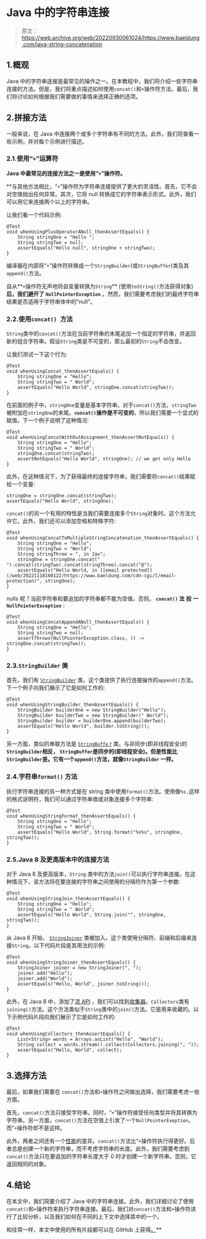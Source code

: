 # Java 中的字符串连接

> 原文：<https://web.archive.org/web/20220930061024/https://www.baeldung.com/java-string-concatenation>

## 1.概观

Java 中的字符串连接是最常见的操作之一。在本教程中，我们将介绍一些字符串连接的方法。但是，我们将重点描述如何使用`concat()`和`+`操作符方法。最后，我们将讨论如何根据我们需要做的事情来选择正确的选项。

## 2.拼接方法

一般来说，在 Java 中连接两个或多个字符串有不同的方法。此外，我们将查看一些示例，并对每个示例进行描述。

### 2.1.使用“`+`”运算符

****Java 中最常见的连接方法之一是使用“`+`”操作符**。**

 **与其他方法相比，“`+`”操作符为字符串连接提供了更大的灵活性。首先，它不会对空值抛出任何异常。其次，它将 null 转换成它的字符串表示形式。此外，我们可以用它来连接两个以上的字符串。

让我们看一个代码示例:

```
@Test
void whenUsingPlusOperatorANull_thenAssertEquals() {
    String stringOne = "Hello ";
    String stringTwo = null;
    assertEquals("Hello null", stringOne + stringTwo);
}
```

编译器在内部将“`+`”操作符转换成一个`StringBuilder`(或`StringBuffer`)类及其`append()`方法。

自从**`+`操作符无声地将自变量转换为`String`** (使用`toString()`方法获得对象)**后，我们避开了** **`NullPointerException`** 。然而，我们需要考虑我们的最终字符串结果是否适用于字符串体中的“null”。

### 2.2.使用`concat() `方法

`String`类中的`concat()`方法在当前字符串的末尾追加一个指定的字符串，并返回新的组合字符串。假设`String`类是不可变的，那么最初的`String`不会改变。

让我们测试一下这个行为:

```
@Test
void whenUsingConcat_thenAssertEquals() {
    String stringOne = "Hello";
    String stringTwo = " World";
    assertEquals("Hello World", stringOne.concat(stringTwo));
}
```

在前面的例子中，`stringOne`变量是基本字符串。对于`concat()`方法，`stringTwo` 被附加在`stringOne`的末尾。**`concat()`操作是不可变的**，所以我们需要一个显式的赋值。下一个例子说明了这种情况:

```
@Test
void whenUsingConcatWithOutAssignment_thenAssertNotEquals() {
    String stringOne = "Hello";
    String stringTwo = " World";
    stringOne.concat(stringTwo);
    assertNotEquals("Hello World", stringOne); // we get only Hello
}
```

此外，在这种情况下，为了获得最终的连接字符串，我们需要将`concat()`结果赋给一个变量:

```
stringOne = stringOne.concat(stringTwo);
assertEquals("Hello World", stringOne);
```

`concat()`的另一个有用的特性是当我们需要连接多个`String`对象时。这个方法允许它。此外，我们还可以添加空格和特殊字符:

```
@Test
void whenUsingConcatToMultipleStringConcatenation_thenAssertEquals() {
    String stringOne = "Hello";
    String stringTwo = "World";
    String stringThree = ", in Jav";
    stringOne = stringOne.concat(" ").concat(stringTwo).concat(stringThree).concat("@");
    assertEquals("Hello World, in [[email protected]](/web/20221118160122/https://www.baeldung.com/cdn-cgi/l/email-protection)", stringOne);
}
```

nulls 呢？当前字符串和要追加的字符串都不能为空值。否则， **`concat()` 法** **投** **一** **`NullPointerException`** :

```
@Test
void whenUsingConcatAppendANull_thenAssertEquals() {
    String stringOne = "Hello";
    String stringTwo = null;
    assertThrows(NullPointerException.class, () -> stringOne.concat(stringTwo));
}
```

### 2.3.`StringBuilder` 类

首先，我们有 [`StringBuilder`](/web/20221118160122/https://www.baeldung.com/java-string-builder-string-buffer) 类。这个类提供了执行连接操作的`append()`方法。下一个例子向我们展示了它是如何工作的:

```
@Test
void whenUsingStringBuilder_thenAssertEquals() {
    StringBuilder builderOne = new StringBuilder("Hello");
    StringBuilder builderTwo = new StringBuilder(" World");
    StringBuilder builder = builderOne.append(builderTwo);
    assertEquals("Hello World", builder.toString());
}
```

另一方面，类似的串联方法是 [`StringBuffe` r](/web/20221118160122/https://www.baeldung.com/java-string-builder-string-buffer) 类。与非同步(即非线程安全)的 **`StringBuilder`相反， **`StringBuffer`是同步的**(即线程安全)。但是性能比`StringBuilder`差。它有一个`append()`方法，就像`StringBuilder` 一样。**

### 2.4.字符串`format()` 方法

执行字符串连接的另一种方式是在 string 类中使用`format()`方法。使用像`%s,`这样的格式说明符，我们可以通过字符串值或对象连接多个字符串:

```
@Test
void whenUsingStringFormat_thenAssertEquals() {
    String stringOne = "Hello";
    String stringTwo = " World";
    assertEquals("Hello World", String.format("%s%s", stringOne, stringTwo));
}
```

### 2.5.Java 8 及更高版本中的连接方法

对于 Java 8 及更高版本，`String` 类中的方法`join()`可以执行字符串连接。在这种情况下，该方法将在要连接的字符串之间使用的分隔符作为第一个参数:

```
@Test
void whenUsingStringJoin_thenAssertEquals() {
    String stringOne = "Hello";
    String stringTwo = " World";
    assertEquals("Hello World", String.join("", stringOne, stringTwo));
}
```

从 Java 8 开始， [`StringJoiner`](/web/20221118160122/https://www.baeldung.com/java-string-joiner) 类被加入。这个类使用分隔符、前缀和后缀来连接`String`。以下代码片段是其用法的示例:

```
@Test
void whenUsingStringJoiner_thenAssertEquals() {
    StringJoiner joiner = new StringJoiner(", ");
    joiner.add("Hello");
    joiner.add("World");
    assertEquals("Hello, World", joiner.toString());
}
```

此外，在 Java 8 中，添加了[流 API](/web/20221118160122/https://www.baeldung.com/java-8-streams) ，我们可以找到[收集器](/web/20221118160122/https://www.baeldung.com/java-8-collectors)。`Collectors`类有`joining()`方法。这个方法类似于`String`类中的`join()`方法。它是用来收藏的。以下示例代码片段向我们展示了它是如何工作的:

```
@Test
void whenUsingCollectors_thenAssertEquals() {
    List<String> words = Arrays.asList("Hello", "World");
    String collect = words.stream().collect(Collectors.joining(", "));
    assertEquals("Hello, World", collect);
}
```

## 3.选择方法

最后，如果我们需要在 `concat()`方法和`+`操作符之间做出选择，我们需要考虑一些方面。

首先，`concat()`方法只接受字符串。同时，“`+`”操作符接受任何类型并将其转换为字符串。另一方面，`concat()`方法在空值上引发了一个`NullPointerExeption`，而“`+`操作符却不是这样。

此外，两者之间还有一个[性能](/web/20221118160122/https://www.baeldung.com/java-string-performance)的差异。`concat()`方法比“`+`操作符执行得更好。后者总是创建一个新的字符串，而不考虑字符串的长度。此外，我们需要考虑到`concat()`方法只在要追加的字符串长度大于 0 时才创建一个新字符串。否则，它返回相同的对象。

## 4.结论

在本文中，我们简要介绍了 Java 中的字符串连接。此外，我们详细讨论了使用`concat()`和`+`操作符来执行字符串连接。最后，我们对`concat()`方法和`+`操作符进行了比较分析，以及我们如何在不同的上下文中选择其中的一个。

和往常一样，本文中使用的所有片段都可以在 GitHub 上获得[。](https://web.archive.org/web/20221118160122/https://github.com/eugenp/tutorials/tree/master/core-java-modules/core-java-string-operations-5)**